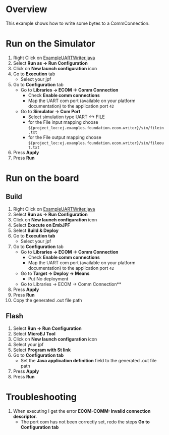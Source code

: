 # Overview

This example shows how to write some bytes to a CommConnection.

# Run on the Simulator
1. Right Click on [ExampleUARTWriter.java](ej.examples.foundation.ecom.writer/src/main/java/ej/examples/foundation/ecom/uartwriter/ExampleUARTWriter.java)
1. Select **Run as -> Run Configuration** 
1. Click on **New launch configuration** icon
1. Go to **Execution** tab
	* Select your jpf 
1. Go to **Configuration** tab
	* Go to **Libraries -> ECOM -> Comm Connection**
		* Check **Enable comm connections**
		* Map the UART com port (available on your platform documentation) to the application port `42`
	* Go to **Simulator -> Com Port**
		* Select simulation type UART <-> FILE
		* for the File input mapping choose `${project_loc:ej.examples.foundation.ecom.writer}/sim/filein.txt`
		* for the File output mapping choose `${project_loc:ej.examples.foundation.ecom.writer}/sim/fileout.txt`
1. Press **Apply**
1. Press **Run**

# Run on the board
## Build
1. Right Click on [ExampleUARTWriter.java](ej.examples.foundation.ecom.writer/src/main/java/ej/examples/foundation/ecom/uartwriter/ExampleUARTWriter.java)
1. Select **Run as -> Run Configuration** 
1. Click on **New launch configuration** icon
1. Select **Execute on EmbJPF**
1. Select **Build & Deploy**
1. Go to **Execution tab**
	* Select your jpf 
1. Go to **Configuration** tab
	* Go to **Libraries -> ECOM -> Comm Connection**
		* Check **Enable comm connections**
		* Map the UART com port (available on your platform documentation) to the application port `42`
	* Go to **Target  -> Deploy -> Means**
		* Put No deployment
	* Go to Libraries -> ECOM -> Comm Connection**
1. Press **Apply**
1. Press **Run**
1. Copy the generated .out file path

## Flash
1. Select **Run -> Run Configuration**
1. Select **MicroEJ Tool**
1. Click on **New launch configuration** icon
1. Select your jpf 
1. Select **Program with St link**
1. Go to **Configuration tab**
	* Set the **Java application definition** field to the generated .out file path
1. Press **Apply**
1. Press **Run**

# Troubleshooting
1. When executing I get the error **ECOM-COMM: Invalid connection descriptor.**
	* The port com has not been correctly set, redo the steps **Go to Configuration tab**

